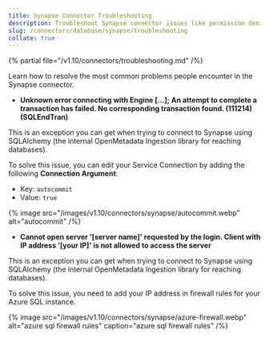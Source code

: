 ```yaml
---
title: Synapse Connector Troubleshooting
description: Troubleshoot Synapse connector issues like permission denial, query errors, or slow ingestion.
slug: /connectors/database/synapse/troubleshooting
collate: true
---
```


{% partial file="/v1.10/connectors/troubleshooting.md" /%}

Learn how to resolve the most common problems people encounter in the Synapse connector.

* **Unknown error connecting with Engine [...]; An attempt to complete a transaction has failed. No corresponding transaction found. (111214) (SQLEndTran)**

This is an exception you can get when trying to connect to Synapse using SQLAlchemy (the internal OpenMetadata Ingestion
library for reaching databases).

To solve this issue, you can edit your Service Connection by adding the following **Connection Argument**:
- Key: `autocommit`
- Value: `true`

{% image
src="/images/v1.10/connectors/synapse/autocommit.webp"
alt="autocommit" /%}


 
* **Cannot open server '[server name]' requested by the login. Client with IP address '[your IP]' is not allowed to access the server**

This is an exception you can get when trying to connect to Synapse using SQLAlchemy (the internal OpenMetadata Ingestion library for reaching databases).


To solve this issue, you need to add your IP address in firewall rules for your Azure SQL instance.

{% image
src="/images/v1.10/connectors/synapse/azure-firewall.webp"
alt="azure sql firewall rules"
caption="azure sql firewall rules" /%}

